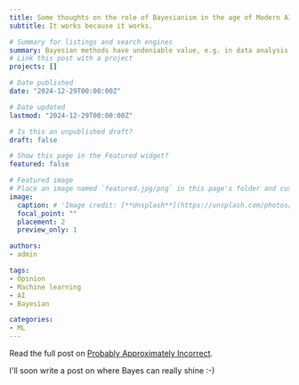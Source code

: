 ```yaml
---
title: Some thoughts on the role of Bayesianism in the age of Modern AI
subtitle: It works because it works.

# Summary for listings and search engines
summary: Bayesian methods have undeniable value, e.g. in data analysis, but they play a peripheral role in “Modern AI” (i.e. deep learning), which prioritises scalable, empirical approaches over theoretical grounding---a trend that is unlikely to change.
# Link this post with a project
projects: []

# Date published
date: "2024-12-29T00:00:00Z"

# Date updated
lastmod: "2024-12-29T00:00:00Z"

# Is this an unpublished draft?
draft: false

# Show this page in the Featured widget?
featured: false

# Featured image
# Place an image named `featured.jpg/png` in this page's folder and customize its options here.
image:
  caption: # 'Image credit: [**Unsplash**](https://unsplash.com/photos/CpkOjOcXdUY)'
  focal_point: ""
  placement: 2
  preview_only: 1

authors:
- admin

tags:
- Opinion
- Machine learning
- AI
- Bayesian

categories:
- ML
---
```


Read the full post on [Probably Approximately Incorrect](https://probapproxincorrect.substack.com/p/some-thoughts-on-the-role-of-bayesianism).

I'll soon write a post on where Bayes can really shine :-)
